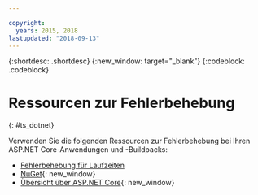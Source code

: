 ```yaml
---

copyright:
  years: 2015, 2018
lastupdated: "2018-09-13"
---
```


{:shortdesc: .shortdesc}
{:new_window: target="_blank"}
{:codeblock: .codeblock}

# Ressourcen zur Fehlerbehebung
{: #ts_dotnet}

Verwenden Sie die folgenden Ressourcen zur Fehlerbehebung bei Ihren ASP.NET Core-Anwendungen und -Buildpacks:

* [Fehlerbehebung für Laufzeiten](runtimes-common/ts_runtimes.html#runtimes)
* [NuGet](https://docs.nuget.org/Consume/Overview){: new_window}
* [Übersicht über ASP.NET Core](http://docs.asp.net/en/latest/conceptual-overview/aspnet.html){: new_window}
